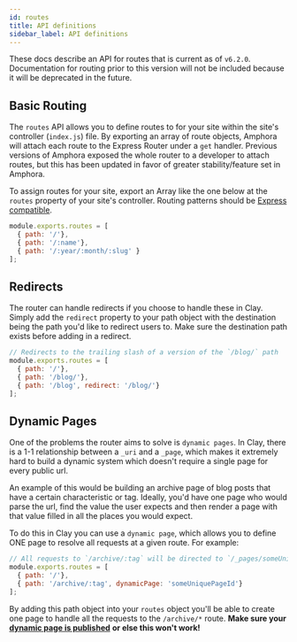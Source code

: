 ```yaml
---
id: routes
title: API definitions
sidebar_label: API definitions
---
```


These docs describe an API for routes that is current as of `v6.2.0`. Documentation for routing prior to this version will not be included because it will be deprecated in the future.
## Basic Routing

The `routes` API allows you to define routes to for your site within the site's controller \(`index.js`\) file. By exporting an array of route objects, Amphora will attach each route to the Express Router under a `get` handler. Previous versions of Amphora exposed the whole router to a developer to attach routes, but this has been updated in favor of greater stability/feature set in Amphora.

To assign routes for your site, export an Array like the one below at the `routes` property of your site's controller. Routing patterns should be [Express compatible](https://expressjs.com/en/guide/routing.html#route-paths).

```javascript
module.exports.routes = [
  { path: '/'},
  { path: '/:name'},
  { path: '/:year/:month/:slug' }
];
```

## Redirects

The router can handle redirects if you choose to handle these in Clay. Simply add the `redirect` property to your path object with the destination being the path you'd like to redirect users to. Make sure the destination path exists before adding in a redirect.

```javascript
// Redirects to the trailing slash of a version of the `/blog/` path
module.exports.routes = [
  { path: '/'},
  { path: '/blog/'},
  { path: '/blog', redirect: '/blog/'}
];
```

## Dynamic Pages

One of the problems the router aims to solve is `dynamic pages`. In Clay, there is a 1-1 relationship between a `_uri` and a `_page`, which makes it extremely hard to build a dynamic system which doesn't require a single page for every public url.

An example of this would be building an archive page of blog posts that have a certain characteristic or tag. Ideally, you'd have one page who would parse the url, find the value the user expects and then render a page with that value filled in all the places you would expect.

To do this in Clay you can use a `dynamic page`, which allows you to define ONE page to resolve all requests at a given route. For example:

```javascript
// All requests to `/archive/:tag` will be directed to `/_pages/someUniquePageId`
module.exports.routes = [
  { path: '/'},
  { path: '/archive/:tag', dynamicPage: 'someUniquePageId'}
];
```

By adding this path object into your `routes` object you'll be able to create one page to handle all the requests to the `/archive/*` route. **Make sure your** [**dynamic page is published**](publish#dynamic-pages-publishing) **or else this won't work!**
